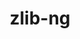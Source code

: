 ---
title: "zlib-ng"
layout: cache
categories: [package, develop-2025-02-02]
meta: {"versions": ["2.0.7", "2.2.3"], "compilers": ["cce@=18.0.0", "clang@=14.0.0", "gcc@=10.5.0", "gcc@=11.1.0", "gcc@=11.4.0", "gcc@=12.3.0", "gcc@=12.4.0", "gcc@=13.2.0", "gcc@=13.3.0", "gcc@=7.3.1", "gcc@=7.5.0", "oneapi@=2024.1.0", "oneapi@=2024.2.1"], "oss": ["amzn2", "centos7", "rhel8", "ubuntu18.04", "ubuntu20.04", "ubuntu22.04", "ubuntu24.04"], "platforms": ["linux"], "targets": ["aarch64", "neoverse_v1", "neoverse_v2", "x86_64_v3", "x86_64_v4"], "stacks": ["aws-isc", "aws-isc-aarch64", "aws-pcluster-neoverse_v1", "aws-pcluster-x86_64_v4", "bootstrap-x86_64-linux-gnu", "build_systems", "data-vis-sdk", "developer-tools-aarch64-linux-gnu", "developer-tools-x86_64_v3-linux-gnu", "e4s", "e4s-cray-rhel", "e4s-neoverse-v2", "e4s-oneapi", "e4s-rocm-external", "hep", "ml-linux-aarch64-cpu", "ml-linux-aarch64-cuda", "ml-linux-x86_64-cpu", "ml-linux-x86_64-cuda", "ml-linux-x86_64-rocm", "radiuss", "radiuss-aws", "radiuss-aws-aarch64", "root", "tutorial"], "num_specs": 30, "num_specs_by_stack": {"aws-isc-aarch64": 1, "root": 30, "radiuss-aws-aarch64": 2, "aws-pcluster-neoverse_v1": 1, "aws-pcluster-x86_64_v4": 4, "aws-isc": 1, "radiuss-aws": 2, "developer-tools-x86_64_v3-linux-gnu": 1, "developer-tools-aarch64-linux-gnu": 1, "e4s-cray-rhel": 2, "build_systems": 1, "radiuss": 2, "data-vis-sdk": 1, "e4s-neoverse-v2": 2, "tutorial": 7, "e4s": 2, "e4s-rocm-external": 1, "hep": 1, "e4s-oneapi": 2, "ml-linux-aarch64-cpu": 1, "ml-linux-aarch64-cuda": 1, "ml-linux-x86_64-cpu": 1, "ml-linux-x86_64-rocm": 1, "bootstrap-x86_64-linux-gnu": 1, "ml-linux-x86_64-cuda": 1}}
spec_details: [{"hash": "vx5wwgblp5dc3zohqlzfmeng7sudumhc", "compiler": "gcc@=7.3.1", "versions": ["2.2.3"], "os": "amzn2", "platform": "linux", "target": "aarch64", "variants": ["build_system=autotools", "+compat", "+new_strategies", "+opt", "+pic", "+shared"], "stacks": ["aws-isc-aarch64", "root", "radiuss-aws-aarch64"], "size": "-", "tarball": "https://binaries.spack.io/develop-2025-02-02/build_cache/linux-amzn2-aarch64/gcc-7.3.1/zlib-ng-2.2.3/linux-amzn2-aarch64-gcc-7.3.1-zlib-ng-2.2.3-vx5wwgblp5dc3zohqlzfmeng7sudumhc.spack"}, {"hash": "tadz53ywdxmwupewlh6jdgxnxh47klo4", "compiler": "gcc@=7.3.1", "versions": ["2.2.3"], "os": "amzn2", "platform": "linux", "target": "aarch64", "variants": ["build_system=autotools", "+compat", "~new_strategies", "+opt", "+pic", "+shared"], "stacks": ["root", "radiuss-aws-aarch64"], "size": "-", "tarball": "https://binaries.spack.io/develop-2025-02-02/build_cache/linux-amzn2-aarch64/gcc-7.3.1/zlib-ng-2.2.3/linux-amzn2-aarch64-gcc-7.3.1-zlib-ng-2.2.3-tadz53ywdxmwupewlh6jdgxnxh47klo4.spack"}, {"hash": "vkl4i6ndlqtgwiurpqahjkr3hx3ayg4n", "compiler": "gcc@=12.4.0", "versions": ["2.2.3"], "os": "amzn2", "platform": "linux", "target": "neoverse_v1", "variants": ["build_system=autotools", "+compat", "+new_strategies", "+opt", "+pic", "+shared"], "stacks": ["aws-pcluster-neoverse_v1", "root"], "size": "-", "tarball": "https://binaries.spack.io/develop-2025-02-02/build_cache/linux-amzn2-neoverse_v1/gcc-12.4.0/zlib-ng-2.2.3/linux-amzn2-neoverse_v1-gcc-12.4.0-zlib-ng-2.2.3-vkl4i6ndlqtgwiurpqahjkr3hx3ayg4n.spack"}, {"hash": "5ggbhng5uivuqqcahrpxh374p22imnbv", "compiler": "gcc@=12.4.0", "versions": ["2.2.3"], "os": "amzn2", "platform": "linux", "target": "x86_64_v3", "variants": ["build_system=autotools", "+compat", "+new_strategies", "+opt", "+pic", "+shared"], "stacks": ["root", "aws-pcluster-x86_64_v4"], "size": "-", "tarball": "https://binaries.spack.io/develop-2025-02-02/build_cache/linux-amzn2-x86_64_v3/gcc-12.4.0/zlib-ng-2.2.3/linux-amzn2-x86_64_v3-gcc-12.4.0-zlib-ng-2.2.3-5ggbhng5uivuqqcahrpxh374p22imnbv.spack"}, {"hash": "z3ogratsldlchetkicdytxpxns5apzh4", "compiler": "oneapi@=2024.1.0", "versions": ["2.2.3"], "os": "amzn2", "platform": "linux", "target": "x86_64_v3", "variants": ["build_system=autotools", "+compat", "+new_strategies", "+opt", "+pic", "+shared"], "stacks": ["root", "aws-pcluster-x86_64_v4"], "size": "-", "tarball": "https://binaries.spack.io/develop-2025-02-02/build_cache/linux-amzn2-x86_64_v3/oneapi-2024.1.0/zlib-ng-2.2.3/linux-amzn2-x86_64_v3-oneapi-2024.1.0-zlib-ng-2.2.3-z3ogratsldlchetkicdytxpxns5apzh4.spack"}, {"hash": "536kii6bqerjne77k24afwbc5zi5amd4", "compiler": "gcc@=7.3.1", "versions": ["2.2.3"], "os": "amzn2", "platform": "linux", "target": "x86_64_v3", "variants": ["build_system=autotools", "+compat", "+new_strategies", "+opt", "+pic", "+shared"], "stacks": ["aws-isc", "radiuss-aws", "root"], "size": "-", "tarball": "https://binaries.spack.io/develop-2025-02-02/build_cache/linux-amzn2-x86_64_v3/gcc-7.3.1/zlib-ng-2.2.3/linux-amzn2-x86_64_v3-gcc-7.3.1-zlib-ng-2.2.3-536kii6bqerjne77k24afwbc5zi5amd4.spack"}, {"hash": "5lleo6iq7idatxqvxus6u3ikrgcagmvo", "compiler": "gcc@=7.3.1", "versions": ["2.2.3"], "os": "amzn2", "platform": "linux", "target": "x86_64_v3", "variants": ["build_system=autotools", "+compat", "~new_strategies", "+opt", "+pic", "+shared"], "stacks": ["radiuss-aws", "root"], "size": "-", "tarball": "https://binaries.spack.io/develop-2025-02-02/build_cache/linux-amzn2-x86_64_v3/gcc-7.3.1/zlib-ng-2.2.3/linux-amzn2-x86_64_v3-gcc-7.3.1-zlib-ng-2.2.3-5lleo6iq7idatxqvxus6u3ikrgcagmvo.spack"}, {"hash": "vh32ndvy6us5iyz45dxxmubd7pllrwdw", "compiler": "gcc@=12.4.0", "versions": ["2.2.3"], "os": "amzn2", "platform": "linux", "target": "x86_64_v4", "variants": ["build_system=autotools", "+compat", "+new_strategies", "+opt", "+pic", "+shared"], "stacks": ["root", "aws-pcluster-x86_64_v4"], "size": "-", "tarball": "https://binaries.spack.io/develop-2025-02-02/build_cache/linux-amzn2-x86_64_v4/gcc-12.4.0/zlib-ng-2.2.3/linux-amzn2-x86_64_v4-gcc-12.4.0-zlib-ng-2.2.3-vh32ndvy6us5iyz45dxxmubd7pllrwdw.spack"}, {"hash": "hudimpctgql4tihqxppdf52of2pavv4l", "compiler": "oneapi@=2024.1.0", "versions": ["2.2.3"], "os": "amzn2", "platform": "linux", "target": "x86_64_v4", "variants": ["build_system=autotools", "+compat", "+new_strategies", "+opt", "+pic", "+shared"], "stacks": ["root", "aws-pcluster-x86_64_v4"], "size": "-", "tarball": "https://binaries.spack.io/develop-2025-02-02/build_cache/linux-amzn2-x86_64_v4/oneapi-2024.1.0/zlib-ng-2.2.3/linux-amzn2-x86_64_v4-oneapi-2024.1.0-zlib-ng-2.2.3-hudimpctgql4tihqxppdf52of2pavv4l.spack"}, {"hash": "zshmpvf4ypuu6oxke65ik5ussnojkpih", "compiler": "gcc@=10.5.0", "versions": ["2.2.3"], "os": "centos7", "platform": "linux", "target": "x86_64_v3", "variants": ["build_system=autotools", "+compat", "+new_strategies", "+opt", "+pic", "+shared"], "stacks": ["root", "developer-tools-x86_64_v3-linux-gnu"], "size": "-", "tarball": "https://binaries.spack.io/develop-2025-02-02/build_cache/linux-centos7-x86_64_v3/gcc-10.5.0/zlib-ng-2.2.3/linux-centos7-x86_64_v3-gcc-10.5.0-zlib-ng-2.2.3-zshmpvf4ypuu6oxke65ik5ussnojkpih.spack"}, {"hash": "tkx3wbfpi6dhqubxt6wkeusrmme7det4", "compiler": "gcc@=13.3.0", "versions": ["2.2.3"], "os": "rhel8", "platform": "linux", "target": "aarch64", "variants": ["build_system=autotools", "+compat", "+new_strategies", "+opt", "+pic", "+shared"], "stacks": ["root", "developer-tools-aarch64-linux-gnu"], "size": "-", "tarball": "https://binaries.spack.io/develop-2025-02-02/build_cache/linux-rhel8-aarch64/gcc-13.3.0/zlib-ng-2.2.3/linux-rhel8-aarch64-gcc-13.3.0-zlib-ng-2.2.3-tkx3wbfpi6dhqubxt6wkeusrmme7det4.spack"}, {"hash": "mwlbpsoyiclcmdiy5ho2ce53iwufggh7", "compiler": "cce@=18.0.0", "versions": ["2.2.3"], "os": "rhel8", "platform": "linux", "target": "x86_64_v3", "variants": ["build_system=autotools", "+compat", "+new_strategies", "+opt", "+pic", "+shared"], "stacks": ["e4s-cray-rhel", "root"], "size": "-", "tarball": "https://binaries.spack.io/develop-2025-02-02/build_cache/linux-rhel8-x86_64_v3/cce-18.0.0/zlib-ng-2.2.3/linux-rhel8-x86_64_v3-cce-18.0.0-zlib-ng-2.2.3-mwlbpsoyiclcmdiy5ho2ce53iwufggh7.spack"}, {"hash": "mzbkya2ltck5fgfupd4w3zsuumwkhfc4", "compiler": "cce@=18.0.0", "versions": ["2.2.3"], "os": "rhel8", "platform": "linux", "target": "x86_64_v3", "variants": ["build_system=autotools", "+compat", "~new_strategies", "+opt", "+pic", "+shared"], "stacks": ["e4s-cray-rhel", "root"], "size": "-", "tarball": "https://binaries.spack.io/develop-2025-02-02/build_cache/linux-rhel8-x86_64_v3/cce-18.0.0/zlib-ng-2.2.3/linux-rhel8-x86_64_v3-cce-18.0.0-zlib-ng-2.2.3-mzbkya2ltck5fgfupd4w3zsuumwkhfc4.spack"}, {"hash": "zbq2oifckaivytp2dauypp57orenpggw", "compiler": "gcc@=7.5.0", "versions": ["2.2.3"], "os": "ubuntu18.04", "platform": "linux", "target": "x86_64_v3", "variants": ["build_system=autotools", "+compat", "+new_strategies", "+opt", "+pic", "+shared"], "stacks": ["build_systems", "root", "radiuss"], "size": "-", "tarball": "https://binaries.spack.io/develop-2025-02-02/build_cache/linux-ubuntu18.04-x86_64_v3/gcc-7.5.0/zlib-ng-2.2.3/linux-ubuntu18.04-x86_64_v3-gcc-7.5.0-zlib-ng-2.2.3-zbq2oifckaivytp2dauypp57orenpggw.spack"}, {"hash": "377a5qogl4vpjtsmp5pzreyur7dr7ysa", "compiler": "gcc@=7.5.0", "versions": ["2.2.3"], "os": "ubuntu18.04", "platform": "linux", "target": "x86_64_v3", "variants": ["build_system=autotools", "+compat", "~new_strategies", "+opt", "+pic", "+shared"], "stacks": ["root", "radiuss"], "size": "-", "tarball": "https://binaries.spack.io/develop-2025-02-02/build_cache/linux-ubuntu18.04-x86_64_v3/gcc-7.5.0/zlib-ng-2.2.3/linux-ubuntu18.04-x86_64_v3-gcc-7.5.0-zlib-ng-2.2.3-377a5qogl4vpjtsmp5pzreyur7dr7ysa.spack"}, {"hash": "xbnnxwlzlm2mypr3xjmcjjnemajkqtpw", "compiler": "gcc@=11.1.0", "versions": ["2.2.3"], "os": "ubuntu20.04", "platform": "linux", "target": "x86_64_v3", "variants": ["build_system=autotools", "+compat", "+new_strategies", "+opt", "+pic", "+shared"], "stacks": ["root", "data-vis-sdk"], "size": "-", "tarball": "https://binaries.spack.io/develop-2025-02-02/build_cache/linux-ubuntu20.04-x86_64_v3/gcc-11.1.0/zlib-ng-2.2.3/linux-ubuntu20.04-x86_64_v3-gcc-11.1.0-zlib-ng-2.2.3-xbnnxwlzlm2mypr3xjmcjjnemajkqtpw.spack"}, {"hash": "udsfre6uqi2rnvpnutbdwo5x7hcekqet", "compiler": "gcc@=11.4.0", "versions": ["2.2.3"], "os": "ubuntu22.04", "platform": "linux", "target": "neoverse_v2", "variants": ["build_system=autotools", "+compat", "+new_strategies", "+opt", "+pic", "+shared"], "stacks": ["root", "e4s-neoverse-v2"], "size": "-", "tarball": "https://binaries.spack.io/develop-2025-02-02/build_cache/linux-ubuntu22.04-neoverse_v2/gcc-11.4.0/zlib-ng-2.2.3/linux-ubuntu22.04-neoverse_v2-gcc-11.4.0-zlib-ng-2.2.3-udsfre6uqi2rnvpnutbdwo5x7hcekqet.spack"}, {"hash": "xxrpn4mspriwhawtfybfmwipjyqossix", "compiler": "gcc@=11.4.0", "versions": ["2.2.3"], "os": "ubuntu22.04", "platform": "linux", "target": "neoverse_v2", "variants": ["build_system=autotools", "+compat", "~new_strategies", "+opt", "+pic", "+shared"], "stacks": ["root", "e4s-neoverse-v2"], "size": "-", "tarball": "https://binaries.spack.io/develop-2025-02-02/build_cache/linux-ubuntu22.04-neoverse_v2/gcc-11.4.0/zlib-ng-2.2.3/linux-ubuntu22.04-neoverse_v2-gcc-11.4.0-zlib-ng-2.2.3-xxrpn4mspriwhawtfybfmwipjyqossix.spack"}, {"hash": "rhiv5uytxyobt4nduzxxhthsmnr7sxly", "compiler": "clang@=14.0.0", "versions": ["2.0.7"], "os": "ubuntu22.04", "platform": "linux", "target": "x86_64_v3", "variants": ["build_system=autotools", "+compat", "+new_strategies", "+opt", "+pic", "+shared"], "stacks": ["tutorial", "root"], "size": "-", "tarball": "https://binaries.spack.io/develop-2025-02-02/build_cache/linux-ubuntu22.04-x86_64_v3/clang-14.0.0/zlib-ng-2.0.7/linux-ubuntu22.04-x86_64_v3-clang-14.0.0-zlib-ng-2.0.7-rhiv5uytxyobt4nduzxxhthsmnr7sxly.spack"}, {"hash": "4bolsb5to3t4xx5ez53zanau67rxmv3x", "compiler": "clang@=14.0.0", "versions": ["2.2.3"], "os": "ubuntu22.04", "platform": "linux", "target": "x86_64_v3", "variants": ["build_system=autotools", "+compat", "+new_strategies", "+opt", "+pic", "+shared"], "stacks": ["tutorial", "root"], "size": "-", "tarball": "https://binaries.spack.io/develop-2025-02-02/build_cache/linux-ubuntu22.04-x86_64_v3/clang-14.0.0/zlib-ng-2.2.3/linux-ubuntu22.04-x86_64_v3-clang-14.0.0-zlib-ng-2.2.3-4bolsb5to3t4xx5ez53zanau67rxmv3x.spack"}, {"hash": "xyrmbjtroucma7za7hk3izpskqe63wxl", "compiler": "gcc@=10.5.0", "versions": ["2.2.3"], "os": "ubuntu22.04", "platform": "linux", "target": "x86_64_v3", "variants": ["build_system=autotools", "+compat", "+new_strategies", "+opt", "+pic", "+shared"], "stacks": ["tutorial", "root"], "size": "-", "tarball": "https://binaries.spack.io/develop-2025-02-02/build_cache/linux-ubuntu22.04-x86_64_v3/gcc-10.5.0/zlib-ng-2.2.3/linux-ubuntu22.04-x86_64_v3-gcc-10.5.0-zlib-ng-2.2.3-xyrmbjtroucma7za7hk3izpskqe63wxl.spack"}, {"hash": "575fqzmp724na4jncdvjilufu5ozdlip", "compiler": "gcc@=11.4.0", "versions": ["2.2.3"], "os": "ubuntu22.04", "platform": "linux", "target": "x86_64_v3", "variants": ["build_system=autotools", "+compat", "+new_strategies", "+opt", "+pic", "+shared"], "stacks": ["tutorial", "e4s", "root", "e4s-rocm-external", "hep"], "size": "-", "tarball": "https://binaries.spack.io/develop-2025-02-02/build_cache/linux-ubuntu22.04-x86_64_v3/gcc-11.4.0/zlib-ng-2.2.3/linux-ubuntu22.04-x86_64_v3-gcc-11.4.0-zlib-ng-2.2.3-575fqzmp724na4jncdvjilufu5ozdlip.spack"}, {"hash": "z7naxjsssnx67kzujksfsmtbjaoe4zou", "compiler": "gcc@=11.4.0", "versions": ["2.2.3"], "os": "ubuntu22.04", "platform": "linux", "target": "x86_64_v3", "variants": ["build_system=autotools", "+compat", "~new_strategies", "+opt", "+pic", "+shared"], "stacks": ["root", "e4s"], "size": "-", "tarball": "https://binaries.spack.io/develop-2025-02-02/build_cache/linux-ubuntu22.04-x86_64_v3/gcc-11.4.0/zlib-ng-2.2.3/linux-ubuntu22.04-x86_64_v3-gcc-11.4.0-zlib-ng-2.2.3-z7naxjsssnx67kzujksfsmtbjaoe4zou.spack"}, {"hash": "4bnqvqycdrna2ke2puezyogdr2pdttcw", "compiler": "oneapi@=2024.2.1", "versions": ["2.2.3"], "os": "ubuntu22.04", "platform": "linux", "target": "x86_64_v3", "variants": ["build_system=autotools", "+compat", "+new_strategies", "+opt", "+pic", "+shared"], "stacks": ["e4s-oneapi", "root"], "size": "-", "tarball": "https://binaries.spack.io/develop-2025-02-02/build_cache/linux-ubuntu22.04-x86_64_v3/oneapi-2024.2.1/zlib-ng-2.2.3/linux-ubuntu22.04-x86_64_v3-oneapi-2024.2.1-zlib-ng-2.2.3-4bnqvqycdrna2ke2puezyogdr2pdttcw.spack"}, {"hash": "hegf2474ko2temhioae2g2kz4h2aicpo", "compiler": "oneapi@=2024.2.1", "versions": ["2.2.3"], "os": "ubuntu22.04", "platform": "linux", "target": "x86_64_v3", "variants": ["build_system=autotools", "+compat", "~new_strategies", "+opt", "+pic", "+shared"], "stacks": ["e4s-oneapi", "root"], "size": "-", "tarball": "https://binaries.spack.io/develop-2025-02-02/build_cache/linux-ubuntu22.04-x86_64_v3/oneapi-2024.2.1/zlib-ng-2.2.3/linux-ubuntu22.04-x86_64_v3-oneapi-2024.2.1-zlib-ng-2.2.3-hegf2474ko2temhioae2g2kz4h2aicpo.spack"}, {"hash": "q5wiskexw3m46fk266wdx5k2edow5ejg", "compiler": "gcc@=11.4.0", "versions": ["2.0.7"], "os": "ubuntu22.04", "platform": "linux", "target": "x86_64_v3", "variants": ["build_system=autotools", "+compat", "+new_strategies", "+opt", "+pic", "+shared"], "stacks": ["tutorial", "root"], "size": "-", "tarball": "https://binaries.spack.io/develop-2025-02-02/build_cache/linux-ubuntu22.04-x86_64_v3/gcc-11.4.0/zlib-ng-2.0.7/linux-ubuntu22.04-x86_64_v3-gcc-11.4.0-zlib-ng-2.0.7-q5wiskexw3m46fk266wdx5k2edow5ejg.spack"}, {"hash": "izbs4k6jhw2uc6qljw2ih3lvgrfc7n67", "compiler": "gcc@=11.4.0", "versions": ["2.0.7"], "os": "ubuntu22.04", "platform": "linux", "target": "x86_64_v3", "variants": ["build_system=autotools", "+compat", "+new_strategies", "+opt", "+pic", "+shared"], "stacks": ["tutorial", "root"], "size": "-", "tarball": "https://binaries.spack.io/develop-2025-02-02/build_cache/linux-ubuntu22.04-x86_64_v3/gcc-11.4.0/zlib-ng-2.0.7/linux-ubuntu22.04-x86_64_v3-gcc-11.4.0-zlib-ng-2.0.7-izbs4k6jhw2uc6qljw2ih3lvgrfc7n67.spack"}, {"hash": "w24wfj4omlyqtxz5arerwvavfubdrd2x", "compiler": "gcc@=12.3.0", "versions": ["2.2.3"], "os": "ubuntu22.04", "platform": "linux", "target": "x86_64_v3", "variants": ["build_system=autotools", "+compat", "+new_strategies", "+opt", "+pic", "+shared"], "stacks": ["tutorial", "root"], "size": "-", "tarball": "https://binaries.spack.io/develop-2025-02-02/build_cache/linux-ubuntu22.04-x86_64_v3/gcc-12.3.0/zlib-ng-2.2.3/linux-ubuntu22.04-x86_64_v3-gcc-12.3.0-zlib-ng-2.2.3-w24wfj4omlyqtxz5arerwvavfubdrd2x.spack"}, {"hash": "nmblbvrll56clf5sd7of3ggvxvkurlke", "compiler": "gcc@=13.2.0", "versions": ["2.2.3"], "os": "ubuntu24.04", "platform": "linux", "target": "aarch64", "variants": ["build_system=autotools", "+compat", "+new_strategies", "+opt", "+pic", "+shared"], "stacks": ["ml-linux-aarch64-cpu", "ml-linux-aarch64-cuda", "root"], "size": "-", "tarball": "https://binaries.spack.io/develop-2025-02-02/build_cache/linux-ubuntu24.04-aarch64/gcc-13.2.0/zlib-ng-2.2.3/linux-ubuntu24.04-aarch64-gcc-13.2.0-zlib-ng-2.2.3-nmblbvrll56clf5sd7of3ggvxvkurlke.spack"}, {"hash": "iyeho7mdxnqnu3anewesh3sgaj7lvtxe", "compiler": "gcc@=13.2.0", "versions": ["2.2.3"], "os": "ubuntu24.04", "platform": "linux", "target": "x86_64_v3", "variants": ["build_system=autotools", "+compat", "+new_strategies", "+opt", "+pic", "+shared"], "stacks": ["ml-linux-x86_64-cpu", "ml-linux-x86_64-rocm", "root", "bootstrap-x86_64-linux-gnu", "ml-linux-x86_64-cuda"], "size": "-", "tarball": "https://binaries.spack.io/develop-2025-02-02/build_cache/linux-ubuntu24.04-x86_64_v3/gcc-13.2.0/zlib-ng-2.2.3/linux-ubuntu24.04-x86_64_v3-gcc-13.2.0-zlib-ng-2.2.3-iyeho7mdxnqnu3anewesh3sgaj7lvtxe.spack"}]
---